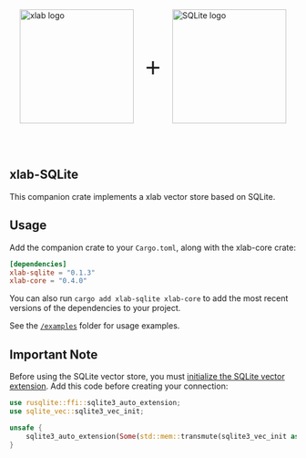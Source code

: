 <div style="display: flex; align-items: center; justify-content: center;">
    <picture>
        <source media="(prefers-color-scheme: dark)" srcset="../img/xlab_logo_dark.svg">
        <source media="(prefers-color-scheme: light)" srcset="../img/xlab_logo.svg">
        <img src="../img/xlab_logo.svg" width="200" alt="xlab logo">
    </picture>
    <span style="font-size: 48px; margin: 0 20px; font-weight: regular; font-family: Open Sans, sans-serif;"> + </span>
    <picture>
        <source media="(prefers-color-scheme: dark)" srcset="https://www.sqlite.org/images/sqlite370_banner.gif">
        <source media="(prefers-color-scheme: light)" srcset="https://www.sqlite.org/images/sqlite370_banner.gif">
        <img src="https://www.sqlite.org/images/sqlite370_banner.gif" width="200" alt="SQLite logo">
    </picture>
</div>

<br><br>

## xlab-SQLite

This companion crate implements a xlab vector store based on SQLite.

## Usage

Add the companion crate to your `Cargo.toml`, along with the xlab-core crate:

```toml
[dependencies]
xlab-sqlite = "0.1.3"
xlab-core = "0.4.0"
```

You can also run `cargo add xlab-sqlite xlab-core` to add the most recent versions of the dependencies to your project.

See the [`/examples`](./examples) folder for usage examples.

## Important Note

Before using the SQLite vector store, you must [initialize the SQLite vector extension](https://alexgarcia.xyz/sqlite-vec/rust.html). Add this code before creating your connection:

```rust
use rusqlite::ffi::sqlite3_auto_extension;
use sqlite_vec::sqlite3_vec_init;

unsafe {
    sqlite3_auto_extension(Some(std::mem::transmute(sqlite3_vec_init as *const ())));
}
```

